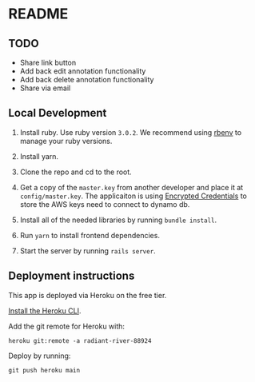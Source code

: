 # README

## TODO
- Share link button
- Add back edit annotation functionality
- Add back delete annotation functionality
- Share via email

## Local Development

1. Install ruby. Use ruby version `3.0.2`. We recommend using [rbenv](https://github.com/rbenv/rbenv) to manage your ruby versions.

2. Install yarn.

2. Clone the repo and cd to the root.

3. Get a copy of the `master.key` from another developer and place it at `config/master.key`.
The applicaiton is using [Encrypted Credentials](https://guides.rubyonrails.org/security.html#custom-credentials) to store the AWS keys need to connect to dynamo db.

4. Install all of the needed libraries by running `bundle install`.

5. Run `yarn` to install frontend dependencies.

6. Start the server by running `rails server`.

## Deployment instructions

This app is deployed via Heroku on the free tier.

[Install the Heroku
CLI](https://devcenter.heroku.com/articles/heroku-cli#download-and-install).

Add the git remote for Heroku with:

```
heroku git:remote -a radiant-river-88924
```

Deploy by running:

```
git push heroku main
```
